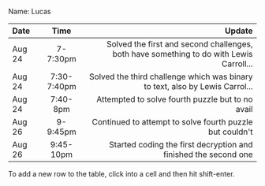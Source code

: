 Name: Lucas

| Date   |    Time     |                                                                                  Update |
|:-------|:-----------:|----------------------------------------------------------------------------------------:|
| Aug 24 |  7-7:30pm   | Solved the first and second challenges, both have something to do with Lewis Carroll... |
| Aug 24 | 7:30-7:40pm |            Solved the third challenge which was binary to text, also by Lewis Carrol... | 
| Aug 24 |  7:40-8pm   |                                        Attempted to solve fourth puzzle but to no avail |
| Aug 26 |  9-9:45pm   |                                Continued to attempt to solve fourth puzzle but couldn't |
| Aug 26 |  9:45-10pm  |                         Started coding the first decryption and finished the second one |


To add a new row to the table, click into a cell and then hit shift-enter.